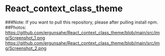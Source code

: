 # React_context_class_theme


###Note: If you want to pull this repository, please after pulling install npm.
##Photos:
  https://github.com/ergunsahe/React_context_class_theme/blob/main/src/img/Screenshot_1.png
    https://github.com/ergunsahe/React_context_class_theme/blob/main/src/img/Screenshot_2.png
